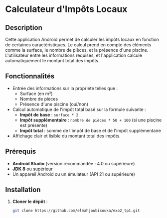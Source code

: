 # Calculateur d'Impôts Locaux 

## Description

Cette application Android permet de calculer les impôts locaux  en fonction de certaines caractéristiques. Le calcul prend en compte des éléments comme la surface, le nombre de pièces, et la présence d'une piscine. L'utilisateur entre les informations requises, et l'application calcule automatiquement le montant total des impôts.

## Fonctionnalités

- Entrée des informations sur la propriété telles que :
  - Surface (en m²)
  - Nombre de pièces
  - Présence d'une piscine (oui/non)
- Calcul automatique de l'impôt total basé sur la formule suivante :
  - **Impôt de base** : `surface * 2`
  - **Impôt supplémentaire** : `nombre de pièces * 50 + 100` (si une piscine est présente)
  - **Impôt total** : somme de l'impôt de base et de l'impôt supplémentaire
- Affichage clair et lisible du montant total des impôts.

## Prérequis

- **Android Studio** (version recommandée : 4.0 ou supérieure)
- **JDK 8** ou supérieur
- Un appareil Android ou un émulateur (API 21 ou supérieure)

## Installation

1. **Cloner le dépôt** :
   ```bash
   git clone https://github.com/elmahjoubisouka/exo2_tp1.git
